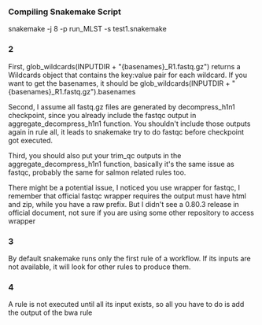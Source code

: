 ### Compiling Snakemake Script
snakemake -j 8 -p run_MLST -s test1.snakemake

### 2
First, glob_wildcards(INPUTDIR + "{basenames}_R1.fastq.gz") returns a Wildcards object that contains the key:value pair for each wildcard. If you want to get the basenames, it should be glob_wildcards(INPUTDIR + "{basenames}_R1.fastq.gz").basenames

Second, I assume all fastq.gz files are generated by decompress_h1n1 checkpoint, since you already include the fastqc output in aggregate_decompress_h1n1 function. You shouldn't include those outputs again in rule all, it leads to snakemake try to do fastqc before checkpoint got executed.

Third, you should also put your trim_qc outputs in the aggregate_decompress_h1n1 function, basically it's the same issue as fastqc, probably the same for salmon related rules too.

There might be a potential issue, I noticed you use wrapper for fastqc, I remember that official fastqc wrapper requires the output must have html and zip, while you have a raw prefix. But I didn't see a 0.80.3 release in official document, not sure if you are using some other repository to access wrapper

### 3
By default snakemake runs only the first rule of a workflow. If its inputs are not available, it will look for other rules to produce them.

### 4
A rule is not executed until all its input exists, so all you have to do is add the output of the bwa rule

